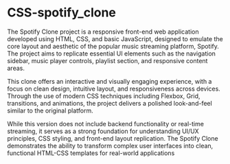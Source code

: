 # CSS-spotify_clone
The Spotify Clone project is a responsive front-end web application developed using HTML, CSS, and basic JavaScript, designed to emulate the core layout and aesthetic of the popular music streaming platform, Spotify. The project aims to replicate essential UI elements such as the navigation sidebar, music player controls, playlist section, and responsive content areas.

This clone offers an interactive and visually engaging experience, with a focus on clean design, intuitive layout, and responsiveness across devices. Through the use of modern CSS techniques including Flexbox, Grid, transitions, and animations, the project delivers a polished look-and-feel similar to the original platform.

While this version does not include backend functionality or real-time streaming, it serves as a strong foundation for understanding UI/UX principles, CSS styling, and front-end layout replication. The Spotify Clone demonstrates the ability to transform complex user interfaces into clean, functional HTML-CSS templates for real-world applications
